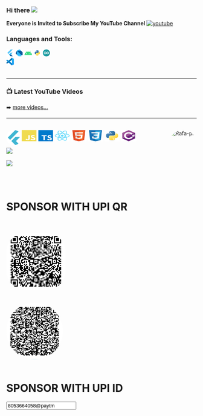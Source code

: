 <!-- ## Hi there 👋 -->




<!--START_SECTION:activity-->



### Hi there  <image src="https://user-images.githubusercontent.com/30992818/109906379-5aeb8a80-7cdb-11eb-821f-5b7192e8a051.gif" width=30>

**Everyone is Invited to Subscribe My YouTube Channel**
<a href="https://www.youtube.com/@teenchapri?sub_confirmation=1">
[![youtube](https://img.shields.io/badge/-TeenChapri-313131?style=flat-square&labelColor=313131&logo=youtube&logoColor=red&color=313131)](https://www.youtube.com/@teenchapri)
  </a> 
<br />
  ### Languages and Tools:
  <code><img height="20" src="https://raw.githubusercontent.com/github/explore/80688e429a7d4ef2fca1e82350fe8e3517d3494d/topics/flutter/flutter.png"></code>
<code><img height="20" src="https://raw.githubusercontent.com/github/explore/80688e429a7d4ef2fca1e82350fe8e3517d3494d/topics/dart/dart.png"></code>
<code><img height="20" src="https://raw.githubusercontent.com/github/explore/80688e429a7d4ef2fca1e82350fe8e3517d3494d/topics/android/android.png"></code>
<code><img height="20" src="https://raw.githubusercontent.com/github/explore/80688e429a7d4ef2fca1e82350fe8e3517d3494d/topics/python/python.png"></code>
<code><img height="20" src="https://raw.githubusercontent.com/github/explore/80688e429a7d4ef2fca1e82350fe8e3517d3494d/topics/arduino/arduino.png"></code>    
  <code><img height="20" src="https://raw.githubusercontent.com/github/explore/bbd48b997e8d0bef63f676eca4da5e1f76487b56/topics/visual-studio-code/visual-studio-code.png"></code> 
<br />
<br />
  
  ---

### 📺 Latest YouTube Videos

<!-- YOUTUBE:START -->

<!-- YOUTUBE:END -->

➡️ [more videos...](https://www.youtube.com/@teenchapri)

---



    
</div>
<div style="display: inline_block"><br>
   <img align="left" alt="Rafa-Flutter" height="40" width="40" style="border-radius:50px;" src="https://raw.githubusercontent.com/devicons/devicon/master/icons/flutter/flutter-plain.svg">
  
  <img align="center" alt="Rafa-Js" height="30" width="40" src="https://raw.githubusercontent.com/devicons/devicon/master/icons/javascript/javascript-plain.svg">
  <img align="center" alt="Rafa-Ts" height="30" width="40" src="https://raw.githubusercontent.com/devicons/devicon/master/icons/typescript/typescript-plain.svg">
  <img align="center" alt="Rafa-React" height="30" width="40" src="https://raw.githubusercontent.com/devicons/devicon/master/icons/react/react-original.svg">
  <img align="center" alt="Rafa-HTML" height="30" width="40" src="https://raw.githubusercontent.com/devicons/devicon/master/icons/html5/html5-original.svg">
  <img align="center" alt="Rafa-CSS" height="30" width="40" src="https://raw.githubusercontent.com/devicons/devicon/master/icons/css3/css3-original.svg">
  <img align="center" alt="Rafa-Python" height="30" width="40" src="https://raw.githubusercontent.com/devicons/devicon/master/icons/python/python-original.svg">
  <img align="center" alt="Rafa-Csharp" height="30" width="40" src="https://raw.githubusercontent.com/devicons/devicon/master/icons/csharp/csharp-original.svg">
  <img align="right" alt="Rafa-pic" height="150" style="border-radius:50px;" src="https://avatars.githubusercontent.com/u/130128600?s=400&u=ed1cada562f652cc34f1e2ce603bd73b667de1cb&v=4">
 
 <br>
</div>

  </div>

<br />
 
<div> 
  <a href="https://www.youtube.com/@teenchapri" target="_blank"><img src="https://img.shields.io/badge/YouTube-FF0000?style=for-the-badge&logo=youtube&logoColor=white" target="_blank"></a>
  <br />

 <a href="https://www.facebook.com/Teen-Chapri-111276641932201"> <img src="https://img.shields.io/badge/Facebook-1877F2?style=for-the-badge&logo=facebook&logoColor=white" /> </a>

  </div>
  <br>
  <br />
<h1> SPONSOR WITH UPI QR </h1>

<div style="display: inline_block"><br> <br />
   <img align="center" alt="Rafa-pic" height="150" style="border-radius:50px;" src="https://github.com/TeenChapri/.github/blob/main/images/upiqr.jpeg?raw=true">

</div>
<div style="display: inline_block"><br> <br />
   <img  alt="UPI-pic" height="150" style="border-radius:150px;" src="https://github.com/TeenChapri/.github/blob/main/images/upimanish.jpg?raw=true">

</div>


 
   <br />
   
   
   
  
<h1> SPONSOR WITH UPI ID </h1>
<input type="text"  value="8053664058@paytm" />

 
<!--END_SECTION:activity-->


<!--

**Here are some ideas to get you started:**

🙋‍♀️ A short introduction - what is your organization all about?
🌈 Contribution guidelines - how can the community get involved?
👩‍💻 Useful resources - where can the community find your docs? Is there anything else the community should know?
🍿 Fun facts - what does your team eat for breakfast?
🧙 Remember, you can do mighty things with the power of [Markdown](https://docs.github.com/github/writing-on-github/getting-started-with-writing-and-formatting-on-github/basic-writing-and-formatting-syntax)
-->


<!--

**Here are some ideas to get you started:**

🙋‍♀️ A short introduction - what is your organization all about?
🌈 Contribution guidelines - how can the community get involved?
👩‍💻 Useful resources - where can the community find your docs? Is there anything else the community should know?
🍿 Fun facts - what does your team eat for breakfast?
🧙 Remember, you can do mighty things with the power of [Markdown](https://docs.github.com/github/writing-on-github/getting-started-with-writing-and-formatting-on-github/basic-writing-and-formatting-syntax)
-->

